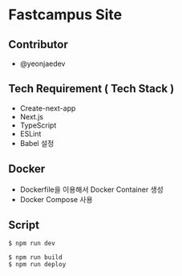 # Fastcampus Site

## Contributor

- @yeonjaedev

## Tech Requirement ( Tech Stack )

- Create-next-app
- Next.js
- TypeScript
- ESLint
- Babel 설정

## Docker

- Dockerfile을 이용해서 Docker Container 생성
- Docker Compose 사용

## Script

```
$ npm run dev
```

```
$ npm run build
$ npm run deploy
```
